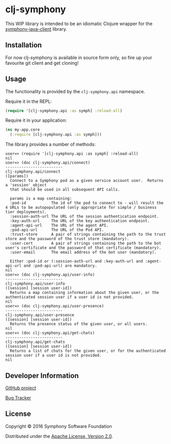# clj-symphony

This WIP library is intended to be an idiomatic Clojure wrapper for the [symphony-java-client](https://github.com/symphonyoss/symphony-java-client) library.

## Installation

For now clj-symphony is available in source form only, so fire up your favourite git client and get cloning!

## Usage

The functionality is provided by the `clj-symphony.api` namespace.

Require it in the REPL:

```clojure
(require '[clj-symphony.api :as symph] :reload-all)
```

Require it in your application:

```clojure
(ns my-app.core
  (:require [clj-symphony.api :as symph]))
```

The library provides a number of methods:

```
user=> (require '[clj-symphony.api :as symph] :reload-all)
nil
user=> (doc clj-symphony.api/connect)
-------------------------
clj-symphony.api/connect
([params])
  Connect to a Symphony pod as a given service account user.  Returns a 'session' object
  that should be used in all subsequent API calls.

  params is a map containing:
  :pod-id           The id of the pod to connect to - will result the 4 URLs to be autopopulated (only appropriate for simple / business tier deployments).
  :session-auth-url The URL of the session authentication endpoint.
  :key-auth-url     The URL of the key authentication endpoint.
  :agent-api-url    The URL of the agent API.
  :pod-api-url      The URL of the Pod API.
  :trust-store      A pair of strings containing the path to the trust store and the password of the trust store (mandatory).
  :user-cert        A pair of strings containing the path to the bot user's certificate and the password of that certificate (mandatory).
  :user-email       The email address of the bot user (mandatory).

  Either :pod-id or (:session-auth-url and :key-auth-url and :agent-api-url and :pod-api-url) are mandatory.
nil
user=> (doc clj-symphony.api/user-info)
-------------------------
clj-symphony.api/user-info
([session] [session user-id])
  Returns a map containing information about the given user, or the authenticated session user if a user id is not provided.
nil
user=> (doc clj-symphony.api/user-presence)
-------------------------
clj-symphony.api/user-presence
([session] [session user-id])
  Returns the presence status of the given user, or all users.
nil
user=> (doc clj-symphony.api/get-chats)
-------------------------
clj-symphony.api/get-chats
([session] [session user-id])
  Returns a list of chats for the given user, or for the authenticated session user if a user id is not provided.
nil
```

## Developer Information

[GitHub project](https://github.com/pmonks/clj-symphony)

[Bug Tracker](https://github.com/pmonks/clj-symphony/issues)

## License

Copyright © 2016 Symphony Software Foundation

Distributed under the [Apache License, Version 2.0](http://www.apache.org/licenses/LICENSE-2.0).
